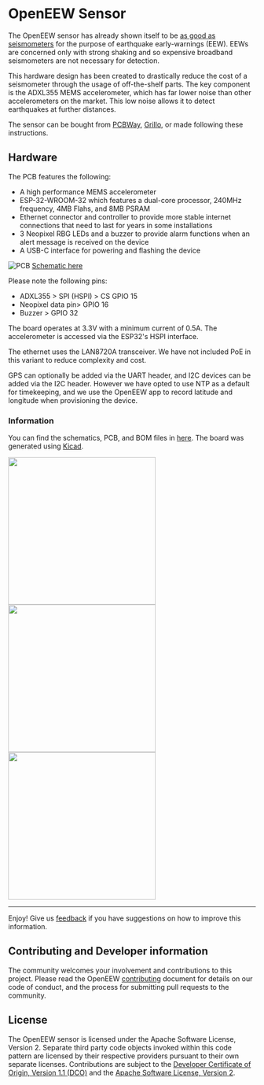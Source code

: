 # OpenEEW Sensor
The OpenEEW sensor has already shown itself to be [as good as seismometers](https://openeew.com/blog/sensor-benchmark) for the purpose of earthquake early-warnings (EEW). EEWs are concerned only with strong shaking and so expensive broadband seismometers are not necessary for detection.

This hardware design has been created to drastically reduce the cost of a seismometer through the usage of off-the-shelf parts. The key component is the ADXL355 MEMS accelerometer, which has far lower noise than other accelerometers on the market. This low noise allows it to detect earthquakes at further distances.

The sensor can be bought from [PCBWay](https://www.pcbway.com/project/gifts_detail/OpenEEW_Node.html), [Grillo](https://grillo.io/product/openeew-node/), or made following these instructions.

## Hardware
The PCB features the following:
- A high performance MEMS accelerometer
- ESP-32-WROOM-32 which features a dual-core processor, 240MHz frequency, 4MB Flahs, and 8MB PSRAM
- Ethernet connector and controller to provide more stable internet connections that need to last for years in some installations
- 3 Neopixel RBG LEDs and a buzzer to provide alarm functions when an alert message is received on the device
- A USB-C interface for powering and flashing the device

![PCB](https://user-images.githubusercontent.com/6279965/118044476-4dd2c380-b33c-11eb-8baa-c089b383fa31.PNG)
[Schematic here](/pcb/openeew-schematic.pdf)

Please note the following pins:
- ADXL355 > SPI (HSPI) > CS GPIO 15
- Neopixel data pin> GPIO 16
- Buzzer > GPIO 32

The board operates at 3.3V with a minimum current of 0.5A. The accelerometer is accessed via the ESP32's HSPI interface.

The ethernet uses the LAN8720A transceiver. We have not included PoE in this variant to reduce complexity and cost.

GPS can optionally be added via the UART header, and I2C devices can be added via the I2C header. However we have opted to use NTP as a default for timekeeping, and we use the OpenEEW app to record latitude and longitude when provisioning the device.

### Information
You can find the schematics, PCB, and BOM files in [here](/pcb). The board was generated using [Kicad](https://kicad.org/).

<img src="/images/openeew-node-withlid.jpg" width="300">
<img src="/images/openeew-node-blue.jpg" width="300">
<img src="/images/animated-box.gif" width="300">

___

Enjoy! Give us [feedback](https://github.com/openeew/openeew-sensor/issues) if you have suggestions on how to improve this information.

## Contributing and Developer information

The community welcomes your involvement and contributions to this project. Please read the OpenEEW [contributing](https://github.com/openeew/openeew/blob/master/CONTRIBUTING.md) document for details on our code of conduct, and the process for submitting pull requests to the community.

## License

The OpenEEW sensor is licensed under the Apache Software License, Version 2. Separate third party code objects invoked within this code pattern are licensed by their respective providers pursuant to their own separate licenses. Contributions are subject to the [Developer Certificate of Origin, Version 1.1 (DCO)](https://developercertificate.org/) and the [Apache Software License, Version 2](http://www.apache.org/licenses/LICENSE-2.0.txt).
